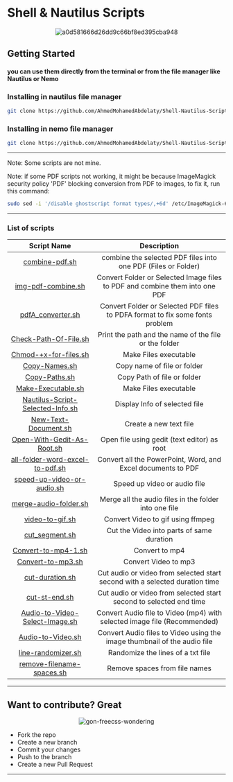 # Shell & Nautilus Scripts

<div align="center">
    <img src="https://github.com/AhmedMohamedAbdelaty/Shell-Nautilus-Scripts/assets/73834838/7ce3e469-cb6b-4bb6-acad-5cfa9ccc4753" alt="a0d581666d26dd9c66bf8ed395cba948">
</div>

## Getting Started

#### you can use them directly from the terminal or from the file manager like Nautilus or Nemo

### Installing in nautilus file manager

```bash
git clone https://github.com/AhmedMohamedAbdelaty/Shell-Nautilus-Scripts ~/.local/share/nautilus/scripts
```

### Installing in nemo file manager

```bash
git clone https://github.com/AhmedMohamedAbdelaty/Shell-Nautilus-Scripts ~/.local/share/nemo/scripts
```

---

Note: Some scripts are not mine.

Note: if some PDF scripts not working, it might be because ImageMagick security policy 'PDF' blocking conversion from PDF to images, to fix it, run this command:

```bash
sudo sed -i '/disable ghostscript format types/,+6d' /etc/ImageMagick-6/policy.xml
```

---

### List of scripts

|                                                                               Script Name                                                                               |                                  Description                                  |
| :----------------------------------------------------------------------------------------------------------------------------------------------------------------------: | :---------------------------------------------------------------------------: |
|                                [combine-pdf.sh](https://github.com/AhmedMohamedAbdelaty/Shell-Nautilus-Scripts/blob/main/PDF/combine-pdf.sh)                                |         combine the selected PDF files into one PDF (Files or Folder)         |
|                            [img-pdf-combine.sh](https://github.com/AhmedMohamedAbdelaty/Shell-Nautilus-Scripts/blob/main/PDF/img-pdf-combine.sh)                            |  Convert Folder or Selected Image files to PDF and combine them into one PDF  |
|                             [pdfA_converter.sh](https://github.com/AhmedMohamedAbdelaty/Shell-Nautilus-Scripts/blob/main/PDF/pdfA_converter.sh)                             | Convert Folder or Selected PDF files to PDFA format to fix some fonts problem |
|                        [Check-Path-Of-File.sh](https://github.com/AhmedMohamedAbdelaty/Shell-Nautilus-Scripts/blob/main/Files/Check-Path-Of-File.sh)                        |             Print the path and the name of the file or the folder             |
|                       [Chmod-+x-for-files.sh](https://github.com/AhmedMohamedAbdelaty/Shell-Nautilus-Scripts/blob/main/Files/Chmod-%2Bx-for-files.sh)                       |                             Make Files executable                             |
|                                [Copy-Names.sh](https://github.com/AhmedMohamedAbdelaty/Shell-Nautilus-Scripts/blob/main/Files/Copy-Names.sh)                                |                          Copy name of file or folder                          |
|                                [Copy-Paths.sh](https://github.com/AhmedMohamedAbdelaty/Shell-Nautilus-Scripts/blob/main/Files/Copy-Paths.sh)                                |                          Copy Path of file or folder                          |
|                           [Make-Executable.sh](https://github.com/AhmedMohamedAbdelaty/Shell-Nautilus-Scripts/blob/main/Files/Make-Executable.sh)                           |                             Make Files executable                             |
|             [Nautilus-Script-Selected-Info.sh](https://github.com/AhmedMohamedAbdelaty/Shell-Nautilus-Scripts/blob/main/Files/Nautilus-Script-Selected-Info.sh)             |                         Display Info of selected file                         |
|                         [New-Text-Document.sh](https://github.com/AhmedMohamedAbdelaty/Shell-Nautilus-Scripts/blob/main/Files/New-Text-Document.sh)                         |                            Create a new text file                            |
|                   [Open-With-Gedit-As-Root.sh](https://github.com/AhmedMohamedAbdelaty/Shell-Nautilus-Scripts/blob/main/Files/Open-With-Gedit-As-Root.sh)                   |                  Open file using gedit (text editor) as root                  |
|               [all-folder-word-excel-to-pdf.sh](https://github.com/AhmedMohamedAbdelaty/Shell-Nautilus-Scripts/blob/main/PDF/all-folder-word-excel-to-pdf.sh)               |         Convert all the PowerPoint, Word, and Excel documents to PDF         |
|            [speed-up-video-or-audio.sh](https://github.com/AhmedMohamedAbdelaty/Shell-Nautilus-Scripts/blob/main/Audio-Video-Images/speed-up-video-or-audio.sh)            |                         Speed up video or audio file                         |
|                 [merge-audio-folder.sh](https://github.com/AhmedMohamedAbdelaty/Shell-Nautilus-Scripts/blob/main/Audio-Video-Images/merge-audio-folder.sh)                 |             Merge all the audio files in the folder into one file             |
|                     [video-to-gif.sh](https://github.com/AhmedMohamedAbdelaty/Shell-Nautilus-Scripts/blob/main/Audio-Video-Images/gif/video-to-gif.sh)                     |                       Convert Video to gif using ffmpeg                       |
|            [cut_segment.sh](https://github.com/AhmedMohamedAbdelaty/Shell-Nautilus-Scripts/blob/main/Audio-Video-Images/Cut%20Audio%20-%20Video/cut_segment.sh)            |                   Cut the Video into parts of same duration                   |
|                   [Convert-to-mp4-1.sh](https://github.com/AhmedMohamedAbdelaty/Shell-Nautilus-Scripts/blob/main/Audio-Video-Images/Convert-to-mp4-1.sh)                   |                                Convert to mp4                                |
|                     [Convert-to-mp3.sh](https://github.com/AhmedMohamedAbdelaty/Shell-Nautilus-Scripts/blob/main/Audio-Video-Images/Convert-to-mp3.sh)                     |                             Convert Video to mp3                             |
|           [cut-duration.sh](https://github.com/AhmedMohamedAbdelaty/Shell-Nautilus-Scripts/blob/main/Audio-Video-Images/Cut%20Audio%20-%20Video/cut-duration.sh)           |  Cut audio or video from selected start second with a selected duration time  |
|                 [cut-st-end.sh](https://github.com/AhmedMohamedAbdelaty/Shell-Nautilus-Scripts/blob/main/Audio-Video-Images/Cut-Audio-Video/cut-st-end.sh)                 |      Cut audio or video from selected start second to selected end time      |
| [Audio-to-Video-Select-Image.sh](https://github.com/AhmedMohamedAbdelaty/Shell-Nautilus-Scripts/blob/main/Audio-Video-Images/Audio-to-Video/Audio-to-Video-Select-Image.sh) |   Convert Audio file to Video (mp4) with selected image file (Recommended)   |
|              [Audio-to-Video.sh](https://github.com/AhmedMohamedAbdelaty/Shell-Nautilus-Scripts/blob/main/Audio-Video-Images/Audio-to-Video/Audio-to-Video.sh)              |   Convert Audio files to Video using the image thumbnail of the audio file   |
|                           [line-randomizer.sh](https://github.com/AhmedMohamedAbdelaty/Shell-Nautilus-Scripts/blob/main/Files/line-randomizer.sh)                           |                       Randomize the lines of a txt file                       |
|                    [remove-filename-spaces.sh](https://github.com/AhmedMohamedAbdelaty/Shell-Nautilus-Scripts/blob/main/Files/remove-filename-spaces.sh)                    |                         Remove spaces from file names                         |

---

## Want to contribute? Great

<div align="center">
    <img src="https://github.com/AhmedMohamedAbdelaty/Shell-Nautilus-Scripts/assets/73834838/a75b5e6e-7f3e-4439-9e89-4abd9ff1881b" alt="gon-freecss-wondering">
</div>

- Fork the repo
- Create a new branch
- Commit your changes
- Push to the branch
- Create a new Pull Request

---

